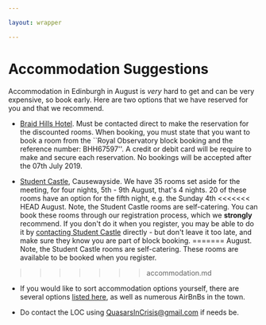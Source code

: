 ```yaml
---

layout: wrapper

---
```


# Accommodation Suggestions

Accommodation in Edinburgh in August is *very* hard to get and can be very expensive, so book early.
Here are two options that we have reserved for you and that we recommend.

- [Braid Hills Hotel](http://www.braidhillshotel.co.uk/). Must be
  contacted direct to make the reservation for the discounted rooms. When
  booking, you must state that you want to book a room from the
  ``Royal Observatory block booking and the reference number:
  BHH67597''. A credit or debit card will be require to make and
  secure each reservation. No bookings will be accepted after the 07th
  July 2019.

- [Student Castle](https://www.studentcastle.co.uk/locations/edinburgh-student-accommodation/), Causewayside. We have 35 rooms set aside for the
meeting, for four nights, 5th - 9th August, that's 4 nights. 20 of
these rooms have an option for the fifth night, e.g. the Sunday 4th
<<<<<<< HEAD
August. Note, the Student Castle rooms are self-catering. You can book these rooms through our registration process, which we **strongly** recommend. If you don't do it when you register, you may be able to do it by 
[contacting Student Castle](https://www.studentcastle.co.uk/locations/edinburgh-student-accommodation/contact/)
directly - but don't leave it too late, and make sure they know you are part of block booking.
=======
August. Note, the Student Castle rooms are self-catering. 
These rooms are available to be booked when you register. 
>>>>>>> accommodation.md

- If you would like to sort accommodation options yourself, there are
  several options
  [listed here](https://www.roe.ac.uk/ifa/about/Edinburgh_Accommodation.html),
  as well as numerous AirBnBs in the town.

- Do contact the LOC using
  [QuasarsInCrisis@gmail.com](mailto:quasarsincrisis@gmail.com) if
  needs be.


